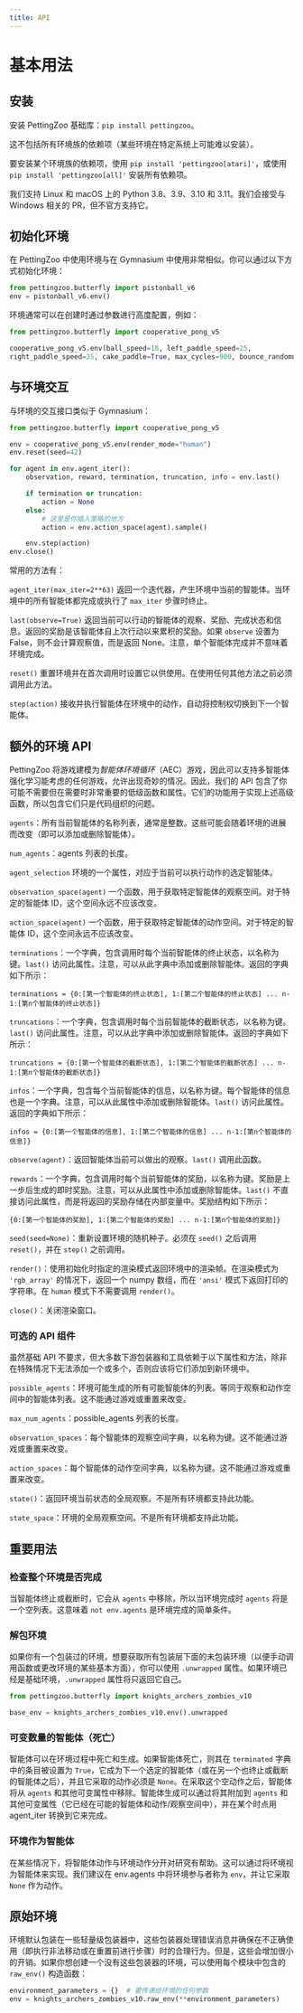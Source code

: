 ```yaml
---
title: API
---
```

# 基本用法

## 安装

安装 PettingZoo 基础库：`pip install pettingzoo`。

这不包括所有环境族的依赖项（某些环境在特定系统上可能难以安装）。

要安装某个环境族的依赖项，使用 `pip install 'pettingzoo[atari]'`，或使用 `pip install 'pettingzoo[all]'` 安装所有依赖项。

我们支持 Linux 和 macOS 上的 Python 3.8、3.9、3.10 和 3.11。我们会接受与 Windows 相关的 PR，但不官方支持它。

## 初始化环境

在 PettingZoo 中使用环境与在 Gymnasium 中使用非常相似。你可以通过以下方式初始化环境：

``` python
from pettingzoo.butterfly import pistonball_v6
env = pistonball_v6.env()
```

环境通常可以在创建时通过参数进行高度配置，例如：

``` python
from pettingzoo.butterfly import cooperative_pong_v5

cooperative_pong_v5.env(ball_speed=18, left_paddle_speed=25,
right_paddle_speed=25, cake_paddle=True, max_cycles=900, bounce_randomness=False)
```

## 与环境交互

与环境的交互接口类似于 Gymnasium：

``` python
from pettingzoo.butterfly import cooperative_pong_v5

env = cooperative_pong_v5.env(render_mode="human")
env.reset(seed=42)

for agent in env.agent_iter():
    observation, reward, termination, truncation, info = env.last()

    if termination or truncation:
        action = None
    else:
        # 这里是你插入策略的地方
        action = env.action_space(agent).sample()

    env.step(action)
env.close()
```

常用的方法有：

`agent_iter(max_iter=2**63)` 返回一个迭代器，产生环境中当前的智能体。当环境中的所有智能体都完成或执行了 `max_iter` 步骤时终止。

`last(observe=True)` 返回当前可以行动的智能体的观察、奖励、完成状态和信息。返回的奖励是该智能体自上次行动以来累积的奖励。如果 `observe` 设置为 False，则不会计算观察值，而是返回 None。注意，单个智能体完成并不意味着环境完成。

`reset()` 重置环境并在首次调用时设置它以供使用。在使用任何其他方法之前必须调用此方法。

`step(action)` 接收并执行智能体在环境中的动作，自动将控制权切换到下一个智能体。

## 额外的环境 API

PettingZoo 将游戏建模为*智能体环境循环*（AEC）游戏，因此可以支持多智能体强化学习能考虑的任何游戏，允许出现奇妙的情况。因此，我们的 API 包含了你可能不需要但在需要时非常重要的低级函数和属性。它们的功能用于实现上述高级函数，所以包含它们只是代码组织的问题。

`agents`：所有当前智能体的名称列表，通常是整数。这些可能会随着环境的进展而改变（即可以添加或删除智能体）。

`num_agents`：agents 列表的长度。

`agent_selection` 环境的一个属性，对应于当前可以执行动作的选定智能体。

`observation_space(agent)` 一个函数，用于获取特定智能体的观察空间。对于特定的智能体 ID，这个空间永远不应该改变。

`action_space(agent)` 一个函数，用于获取特定智能体的动作空间。对于特定的智能体 ID，这个空间永远不应该改变。

`terminations`：一个字典，包含调用时每个当前智能体的终止状态，以名称为键。`last()` 访问此属性。注意，可以从此字典中添加或删除智能体。返回的字典如下所示：

`terminations = {0:[第一个智能体的终止状态], 1:[第二个智能体的终止状态] ... n-1:[第n个智能体的终止状态]}`

`truncations`：一个字典，包含调用时每个当前智能体的截断状态，以名称为键。`last()` 访问此属性。注意，可以从此字典中添加或删除智能体。返回的字典如下所示：

`truncations = {0:[第一个智能体的截断状态], 1:[第二个智能体的截断状态] ... n-1:[第n个智能体的截断状态]}`

`infos`：一个字典，包含每个当前智能体的信息，以名称为键。每个智能体的信息也是一个字典。注意，可以从此属性中添加或删除智能体。`last()` 访问此属性。返回的字典如下所示：

`infos = {0:[第一个智能体的信息], 1:[第二个智能体的信息] ... n-1:[第n个智能体的信息]}`

`observe(agent)`：返回智能体当前可以做出的观察。`last()` 调用此函数。

`rewards`：一个字典，包含调用时每个当前智能体的奖励，以名称为键。奖励是上一步后生成的即时奖励。注意，可以从此属性中添加或删除智能体。`last()` 不直接访问此属性，而是将返回的奖励存储在内部变量中。奖励结构如下所示：

`{0:[第一个智能体的奖励], 1:[第二个智能体的奖励] ... n-1:[第n个智能体的奖励]}`

`seed(seed=None)`：重新设置环境的随机种子。必须在 `seed()` 之后调用 `reset()`，并在 `step()` 之前调用。

`render()`：使用初始化时指定的渲染模式返回环境中的渲染帧。在渲染模式为 `'rgb_array'` 的情况下，返回一个 numpy 数组，而在 `'ansi'` 模式下返回打印的字符串。在 `human` 模式下不需要调用 `render()`。

`close()`：关闭渲染窗口。

### 可选的 API 组件

虽然基础 API 不要求，但大多数下游包装器和工具依赖于以下属性和方法，除非在特殊情况下无法添加一个或多个，否则应该将它们添加到新环境中。

`possible_agents`：环境可能生成的所有可能智能体的列表。等同于观察和动作空间中的智能体列表。这不能通过游戏或重置来改变。

`max_num_agents`：possible_agents 列表的长度。

`observation_spaces`：每个智能体的观察空间字典，以名称为键。这不能通过游戏或重置来改变。

`action_spaces`：每个智能体的动作空间字典，以名称为键。这不能通过游戏或重置来改变。

`state()`：返回环境当前状态的全局观察。不是所有环境都支持此功能。

`state_space`：环境的全局观察空间。不是所有环境都支持此功能。

## 重要用法

### 检查整个环境是否完成

当智能体终止或截断时，它会从 `agents` 中移除，所以当环境完成时 `agents` 将是一个空列表。这意味着 `not env.agents` 是环境完成的简单条件。

### 解包环境

如果你有一个包装过的环境，想要获取所有包装层下面的未包装环境（以便手动调用函数或更改环境的某些基本方面），你可以使用 `.unwrapped` 属性。如果环境已经是基础环境，`.unwrapped` 属性将只返回它自己。

``` python
from pettingzoo.butterfly import knights_archers_zombies_v10

base_env = knights_archers_zombies_v10.env().unwrapped
```

### 可变数量的智能体（死亡）

智能体可以在环境过程中死亡和生成。如果智能体死亡，则其在 `terminated` 字典中的条目被设置为 `True`，它成为下一个选定的智能体（或在另一个也终止或截断的智能体之后），并且它采取的动作必须是 `None`。在采取这个空动作之后，智能体将从 `agents` 和其他可变属性中移除。智能体生成可以通过将其附加到 `agents` 和其他可变属性（它已经在可能的智能体和动作/观察空间中），并在某个时点用 agent_iter 转换到它来完成。

### 环境作为智能体

在某些情况下，将智能体动作与环境动作分开对研究有帮助。这可以通过将环境视为智能体来实现。我们建议在 env.agents 中将环境参与者称为 `env`，并让它采取 `None` 作为动作。

## 原始环境

环境默认包装在一些轻量级包装器中，这些包装器处理错误消息并确保在不正确使用（即执行非法移动或在重置前进行步骤）时的合理行为。但是，这些会增加很小的开销。如果你想创建一个没有这些包装器的环境，可以使用每个模块中包含的 `raw_env()` 构造函数：

``` python
environment_parameters = {}  # 要传递给环境的任何参数
env = knights_archers_zombies_v10.raw_env(**environment_parameters)
```

